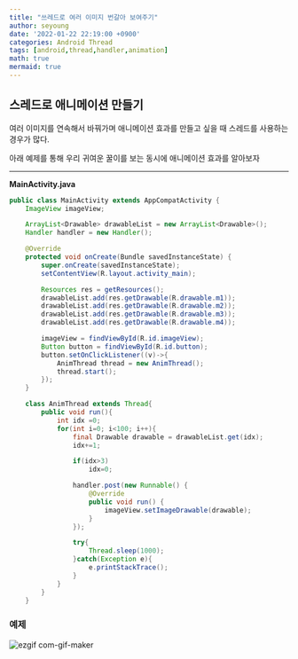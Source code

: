 ```yaml
---
title: "쓰레드로 여러 이미지 번갈아 보여주기"
author: seyoung
date: '2022-01-22 22:19:00 +0900'
categories: Android Thread
tags: [android,thread,handler,animation]
math: true
mermaid: true
---
```


## 스레드로 애니메이션 만들기

여러 이미지를 연속해서 바꿔가며 애니메이션 효과를 만들고 싶을 때 스레드를 사용하는 경우가 많다.

아래 예제를 통해 우리 귀여운 꿀이를 보는 동시에 애니메이션 효과를 알아보자

--- 
**MainActivity.java**
```java
public class MainActivity extends AppCompatActivity {
    ImageView imageView;

    ArrayList<Drawable> drawableList = new ArrayList<Drawable>();
    Handler handler = new Handler();

    @Override
    protected void onCreate(Bundle savedInstanceState) {
        super.onCreate(savedInstanceState);
        setContentView(R.layout.activity_main);

        Resources res = getResources();
        drawableList.add(res.getDrawable(R.drawable.m1));
        drawableList.add(res.getDrawable(R.drawable.m2));
        drawableList.add(res.getDrawable(R.drawable.m3));
        drawableList.add(res.getDrawable(R.drawable.m4));

        imageView = findViewById(R.id.imageView);
        Button button = findViewById(R.id.button);
        button.setOnClickListener((v)->{
            AnimThread thread = new AnimThread();
            thread.start();
        });
    }

    class AnimThread extends Thread{
        public void run(){
            int idx =0;
            for(int i=0; i<100; i++){
                final Drawable drawable = drawableList.get(idx);
                idx+=1;

                if(idx>3)
                    idx=0;

                handler.post(new Runnable() {
                    @Override
                    public void run() {
                        imageView.setImageDrawable(drawable);
                    }
                });

                try{
                    Thread.sleep(1000);
                }catch(Exception e){
                    e.printStackTrace();
                }
            }
        }
    }

```

### 예제

![ezgif com-gif-maker](https://user-images.githubusercontent.com/54762273/150639915-2b03e57d-4c43-47d8-b846-39d6c7f7a1b3.gif)
